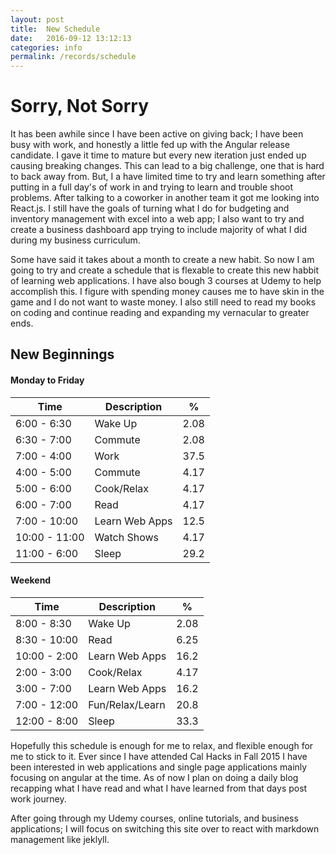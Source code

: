 ```yaml
---
layout: post
title:  New Schedule
date:   2016-09-12 13:12:13
categories: info
permalink: /records/schedule
---
```


# Sorry, Not Sorry

It has been awhile since I have been active on giving back; I have been busy with work, and honestly a little fed up with the Angular release candidate. I gave it time to mature but every new iteration just ended up causing breaking changes. This can lead to a big challenge, one that is hard to back away from. But,  I a have limited time to try and learn something after putting in a full day's of work in and trying to learn and trouble shoot problems. After talking to a coworker in another team it got me looking into React.js. I still have the goals of turning what I do for budgeting and inventory management with excel into a web app; I also want to try and create a business dashboard app trying to include majority of what I did during my business curriculum.

Some have said it takes about a month to create a new habit. So now I am going to try and create a schedule that is flexable to create this new habbit of learning web applications. I have also bough 3 courses at Udemy to help accomplish this. I figure with spending money causes me to have skin in the game and I do not want to waste money. I also still need to read my books on coding and continue reading and expanding my vernacular to greater ends.

## New Beginnings 

#### Monday to Friday
| Time | Description | %|
| ----- | ------------- | -----|
| 6:00 - 6:30 | Wake Up| 2.08 |
| 6:30 - 7:00 | Commute | 2.08 |
| 7:00 - 4:00 | Work | 37.5 |
| 4:00 - 5:00 |  Commute | 4.17 |
| 5:00 - 6:00 | Cook/Relax | 4.17 |
| 6:00 - 7:00 | Read | 4.17 |
| 7:00 - 10:00 | Learn Web Apps | 12.5 |
| 10:00 - 11:00 | Watch Shows | 4.17 |
| 11:00 - 6:00 | Sleep | 29.2 |

#### Weekend
| Time | Description | %|
| ----- | ------------- | -----|
| 8:00 - 8:30 | Wake Up| 2.08 |
| 8:30 - 10:00 | Read | 6.25 |
| 10:00 - 2:00 | Learn Web Apps | 16.2 |
| 2:00 - 3:00 | Cook/Relax | 4.17 |
| 3:00 - 7:00 | Learn Web Apps | 16.2 |
| 7:00 - 12:00 | Fun/Relax/Learn| 20.8 |
| 12:00 - 8:00 | Sleep | 33.3 |


Hopefully this schedule is enough for me to relax, and flexible enough for me to stick to it. Ever since I have attended Cal Hacks in Fall 2015 I have been interested in web applications and single page applications mainly focusing on angular at the time. As of now I plan on doing a daily blog recapping what I have read and what I have learned from that days post work journey.

After going through my Udemy courses, online tutorials, and business applications; I will focus on switching this site over to react with markdown management like jeklyll.

